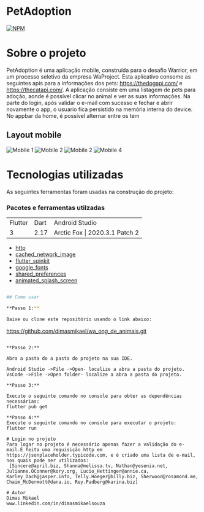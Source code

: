 # PetAdoption
[![NPM](https://img.shields.io/npm/l/react)](https://github.com/dimasmikael/wa_ong_de_animais/blob/master/LICENCE) 

# Sobre o projeto


PetAdoption é uma aplicação  mobile, construída para o desafio Warrior,  em um processo seletivo da  empresa WaProject.
Esta aplicativo consome as seguintes apis para a informações dos pets: https://thedogapi.com/ e https://thecatapi.com/.
A aplicação consiste em uma listagem de pets para adoção, aonde é possível clicar no animal e ver as suas informações.
Na parte do login, após validar  o e-mail com sucesso e fechar e abrir novamente o app, o usuario fica persistido na memória interna do device.
No appbar da home, é possível alternar entre os tem


## Layout mobile
![Mobile 1](https://github.com/dimasmikael/wa_ong_de_animais/blob/master/assets/imagens_app/login.png) ![Mobile 2](https://github.com/dimasmikael/wa_ong_de_animais/blob/master/assets/imagens_app/home.png)
![Mobile 2](https://github.com/dimasmikael/wa_ong_de_animais/blob/master/assets/imagens_app/menu.png)
![Mobile 4](https://github.com/dimasmikael/wa_ong_de_animais/blob/master/assets/imagens_app/detalhespet.png)


# Tecnologias utilizadas

As seguintes ferramentas foram usadas na construção do projeto:
### Pacotes e ferramentas utilzadas
<table>
  <tr>
    <td>Flutter</td>
    <td>Dart</td>
    <td>Android Studio</td>
  </tr>
  <tr>
    <td>3</td>
    <td>2.17</td>
    <td>Arctic Fox | 2020.3.1 Patch 2</td>
  </tr>
</table>

* [http](https://pub.dev/packages/http)
* [cached_network_image](https://pub.dev/packages/cached_network_image)
* [flutter_spinkit](https://pub.dev/packages/flutter_spinkit)
* [google_fonts](https://pub.dev/packages/google_fonts) 
* [shared_preferences](https://pub.dev/packages/shared_preferences)
* [animated_splash_screen](https://pub.dev/packages/animated_splash_screen)

```bash

## Como usar

**Passo 1:**

Baixe ou clone este repositório usando o link abaixo:

```
https://github.com/dimasmikael/wa_ong_de_animais.git
```

**Passo 2:**

Abra a pasta do a pasta do projeto na sua IDE.

Android Studio ->File ->Open- localize a abra a pasta do projeto.
VsCode ->File ->Open folder- localize a abra a pasta do projeto.

**Passo 3:**

Execute o seguinte comando no console para obter as dependências necessárias:
flutter pub get 

**Passo 4:**
Execute o seguinte comando no console para executar o projeto:
flutter run

# Login no projeto
Para logar no projeto é necessário apenas fazer a validação do e-mail.É feita uma requisição http em https://jsonplaceholder.typicode.com, e é criado uma lista de e-mail, nos quais pode ser utilizados:
 [Sincere@april.biz, Shanna@melissa.tv, Nathan@yesenia.net, Julianne.OConner@kory.org, Lucio_Hettinger@annie.ca, Karley_Dach@jasper.info, Telly.Hoeger@billy.biz, Sherwood@rosamond.me, Chaim_McDermott@dana.io, Rey.Padberg@karina.biz]
 
# Autor
Dimas Mikael
www.linkedin.com/in/dimasmikaelsouza

